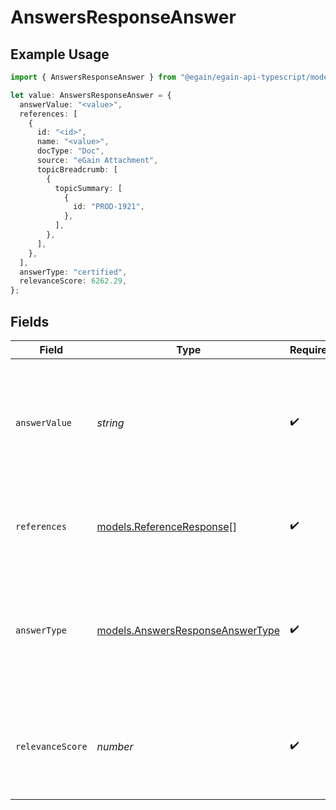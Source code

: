 # AnswersResponseAnswer

## Example Usage

```typescript
import { AnswersResponseAnswer } from "@egain/egain-api-typescript/models";

let value: AnswersResponseAnswer = {
  answerValue: "<value>",
  references: [
    {
      id: "<id>",
      name: "<value>",
      docType: "Doc",
      source: "eGain Attachment",
      topicBreadcrumb: [
        {
          topicSummary: [
            {
              id: "PROD-1921",
            },
          ],
        },
      ],
    },
  ],
  answerType: "certified",
  relevanceScore: 6262.29,
};
```

## Fields

| Field                                                                                         | Type                                                                                          | Required                                                                                      | Description                                                                                   |
| --------------------------------------------------------------------------------------------- | --------------------------------------------------------------------------------------------- | --------------------------------------------------------------------------------------------- | --------------------------------------------------------------------------------------------- |
| `answerValue`                                                                                 | *string*                                                                                      | :heavy_check_mark:                                                                            | The main response text. May be a certified answer or a generative answer produced by the LLM. |
| `references`                                                                                  | [models.ReferenceResponse](../models/referenceresponse.md)[]                                  | :heavy_check_mark:                                                                            | Supporting sources that were used to produce the answer.                                      |
| `answerType`                                                                                  | [models.AnswersResponseAnswerType](../models/answersresponseanswertype.md)                    | :heavy_check_mark:                                                                            | Indicates whether the answer was extracted directly from documents or generated by the LLM.   |
| `relevanceScore`                                                                              | *number*                                                                                      | :heavy_check_mark:                                                                            | Confidence score (0.0-1.0) reflecting how well the answer matches the query.                  |